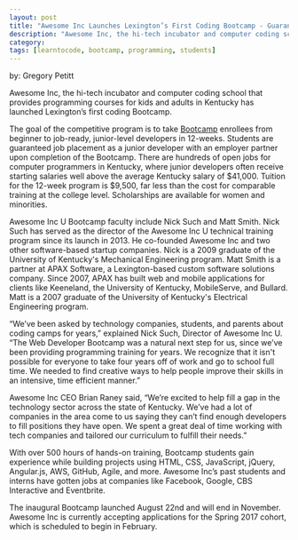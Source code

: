 ```yaml
---
layout: post
title: "Awesome Inc Launches Lexington’s First Coding Bootcamp - Guarantees Job Placement as Web Developer" 
description: "Awesome Inc, the hi-tech incubator and computer coding school that provides programming courses for kids and adults in Kentucky has launched Lexington’s first coding Bootcamp."
category: 
tags: [learntocode, bootcamp, programming, students]
---
```


by: Gregory Petitt

Awesome Inc, the hi-tech incubator and computer coding school that provides programming courses for kids and adults in Kentucky has launched Lexington’s first coding Bootcamp.

<!--break-->

The goal of the competitive program is to take [Bootcamp](https://www.awesomeincu.com/bootcamp/) enrollees from beginner to job-ready, junior-level developers in 12-weeks. Students are guaranteed job placement as a junior developer with an employer partner upon completion of the Bootcamp. There are hundreds of open jobs for computer programmers in Kentucky, where junior developers often receive starting salaries well above the average Kentucky salary of $41,000. Tuition for the 12-week program is $9,500, far less than the cost for comparable training at the college level.  Scholarships are available for women and minorities. 

Awesome Inc U Bootcamp faculty include Nick Such and Matt Smith. Nick Such has served as the director of the Awesome Inc U technical training program since its launch in 2013. He co-founded Awesome Inc and two other software-based startup companies. Nick is a 2009 graduate of the University of Kentucky's Mechanical Engineering program. Matt Smith is a partner at APAX Software, a Lexington-based custom software solutions company. Since 2007, APAX has built web and mobile applications for clients like Keeneland, the University of Kentucky, MobileServe, and Bullard. Matt is a 2007 graduate of the University of Kentucky's Electrical Engineering program.

“We’ve been asked by technology companies, students, and parents about coding camps for years,” explained Nick Such, Director of Awesome Inc U. “The Web Developer Bootcamp was a natural next step for us, since we’ve been providing programming training for years. We recognize that it isn't possible for everyone to take four years off of work and go to school full time. We needed to find creative ways to help people improve their skills in an intensive, time efficient manner.”

Awesome Inc CEO Brian Raney said, “We’re excited to help fill a gap in the technology sector across the state of Kentucky. We’ve had a lot of companies in the area come to us saying they can’t find enough developers to fill positions they have open. We spent a great deal of time working with tech companies and tailored our curriculum to fulfill their needs.”

With over 500 hours of hands-on training, Bootcamp students gain experience while building projects using HTML, CSS, JavaScript, jQuery, Angular.js, AWS, GitHub, Agile, and more. Awesome Inc’s past students and interns have gotten jobs at companies like Facebook, Google, CBS Interactive and Eventbrite.

The inaugural Bootcamp launched August 22nd and will end in November. Awesome Inc is currently accepting applications for the Spring 2017 cohort, which is scheduled to begin in February.

